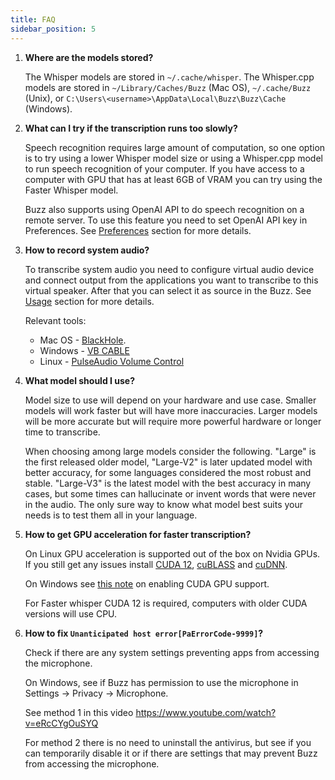 ```yaml
---
title: FAQ
sidebar_position: 5
---
```


1. **Where are the models stored?**

   The Whisper models are stored in `~/.cache/whisper`. The Whisper.cpp models are stored in `~/Library/Caches/Buzz`
   (Mac OS), `~/.cache/Buzz` (Unix), or `C:\Users\<username>\AppData\Local\Buzz\Buzz\Cache` (Windows).

2. **What can I try if the transcription runs too slowly?**

   Speech recognition requires large amount of computation, so one option is to try using a lower Whisper model size or using a Whisper.cpp model to run speech recognition of your computer. If you have access to a computer with GPU that has at least 6GB of VRAM you can try using the Faster Whisper model.

   Buzz also supports using OpenAI API to do speech recognition on a remote server. To use this feature you need to set OpenAI API key in Preferences. See [Preferences](https://chidiwilliams.github.io/buzz/docs/preferences) section for more details.

3. **How to record system audio?**

   To transcribe system audio you need to configure virtual audio device and connect output from the applications you want to transcribe to this virtual speaker. After that you can select it as source in the Buzz. See [Usage](https://chidiwilliams.github.io/buzz/docs/usage/live_recording) section for more details.

   Relevant tools:
   - Mac OS - [BlackHole](https://github.com/ExistentialAudio/BlackHole).
   - Windows - [VB CABLE](https://vb-audio.com/Cable/)
   - Linux - [PulseAudio Volume Control](https://wiki.ubuntu.com/record_system_sound)

4. **What model should I use?**

   Model size to use will depend on your hardware and use case. Smaller models will work faster but will have more inaccuracies. Larger models will be more accurate but will require more powerful hardware or longer time to transcribe. 

   When choosing among large models consider the following. "Large" is the first released older model, "Large-V2" is later updated model with better accuracy, for some languages considered the most robust and stable. "Large-V3" is the latest model with the best accuracy in many cases, but some times can hallucinate or invent words that were never in the audio. The only sure way to know what model best suits your needs is to test them all in your language. 

5. **How to get GPU acceleration for faster transcription?**

   On Linux GPU acceleration is supported out of the box on Nvidia GPUs. If you still get any issues install [CUDA 12](https://developer.nvidia.com/cuda-downloads), [cuBLASS](https://developer.nvidia.com/cublas) and [cuDNN](https://developer.nvidia.com/cudnn).

   On Windows see [this note](https://github.com/chidiwilliams/buzz/blob/main/CONTRIBUTING.md#gpu-support) on enabling CUDA GPU support.

   For Faster whisper CUDA 12 is required, computers with older CUDA versions will use CPU.   

6. **How to fix `Unanticipated host error[PaErrorCode-9999]`?**

   Check if there are any system settings preventing apps from accessing the microphone.

   On Windows, see if Buzz has permission to use the microphone in Settings -> Privacy -> Microphone.

   See method 1 in this video https://www.youtube.com/watch?v=eRcCYgOuSYQ

   For method 2 there is no need to uninstall the antivirus, but see if you can temporarily disable it or if there are settings that may prevent Buzz from accessing the microphone.
